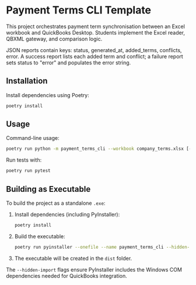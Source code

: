 Payment Terms CLI Template
===========================

This project orchestrates payment term synchronisation between an Excel workbook and QuickBooks Desktop. Students implement the Excel reader, QBXML gateway, and comparison logic.

JSON reports contain keys: status, generated_at, added_terms, conflicts, error. A success report lists each added term and conflict; a failure report sets status to "error" and populates the error string.

## Installation

Install dependencies using Poetry:
```bash
poetry install
```

## Usage

Command-line usage:
```bash
poetry run python -m payment_terms_cli --workbook company_terms.xlsx [--output report.json]
```

Run tests with:
```bash
poetry run pytest
```

## Building as Executable

To build the project as a standalone `.exe`:

1. Install dependencies (including PyInstaller):
   ```bash
   poetry install
   ```

2. Build the executable:
   ```bash
   poetry run pyinstaller --onefile --name payment_terms_cli --hidden-import win32timezone --hidden-import win32com.client build_exe.py
   ```

3. The executable will be created in the `dist` folder.

The `--hidden-import` flags ensure PyInstaller includes the Windows COM dependencies needed for QuickBooks integration.
